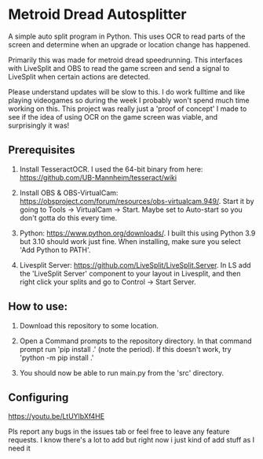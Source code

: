 # Metroid Dread Autosplitter

A simple auto split program in Python. This uses OCR to read parts of the screen and determine when an upgrade or location change has happened.

Primarily this was made for metroid dread speedrunning. This interfaces with LiveSplit and OBS to read the game screen and send a signal to LiveSplit when certain actions are detected.

Please understand updates will be slow to this. I do work fulltime and like playing videogames so during the week I probably won't spend much time working on this. This project was really just a 'proof of concept' I made to see if the idea of using OCR on the game screen was viable, and surprisingly it was! 

## Prerequisites

1. Install TesseractOCR. I used the 64-bit binary from here: https://github.com/UB-Mannheim/tesseract/wiki

2. Install OBS & OBS-VirtualCam: https://obsproject.com/forum/resources/obs-virtualcam.949/. Start it by going to Tools -> VirtualCam -> Start. Maybe set to Auto-start so you don't gotta do this every time. 

3. Python: https://www.python.org/downloads/. I built this using Python 3.9 but 3.10 should work just fine. When installing, make sure you select 'Add Python to PATH'.  

4. Livesplit Server: https://github.com/LiveSplit/LiveSplit.Server. In LS add the 'LiveSplit Server' component to your layout in Livesplit, and then right click your splits and go to Control -> Start Server.

## How to use:

1. Download this repository to some location. 

2. Open a Command prompts to the repository directory. In that command prompt run 'pip install .' (note the period). If this doesn't work, try 'python -m pip install .' 

3. You should now be able to run main.py from the 'src' directory. 

## Configuring 

https://youtu.be/LtUYlbXf4HE

Pls report any bugs in the issues tab or feel free to leave any feature requests. I know there's a lot to add but right now i just kind of add stuff as I need it 

